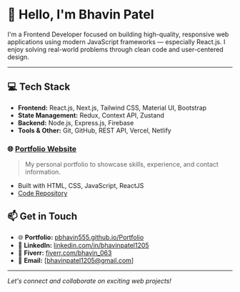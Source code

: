 # 👋 Hello, I'm Bhavin Patel

I'm a Frontend Developer focused on building high-quality, responsive web applications using modern JavaScript frameworks — especially React.js. I enjoy solving real-world problems through clean code and user-centered design.

---

## 💻 Tech Stack
- **Frontend:** React.js, Next.js, Tailwind CSS, Material UI, Bootstrap
- **State Management:** Redux, Context API, Zustand
- **Backend:** Node.js, Express.js, Firebase
- **Tools & Other:** Git, GitHub, REST API, Vercel, Netlify

  
### 🌐 [Portfolio Website](https://pbhavin555.github.io/Portfolio/)
> My personal portfolio to showcase skills, experience, and contact information.
- Built with HTML, CSS, JavaScript, ReactJS
- [Code Repository](https://github.com/pbhavin555/Portfolio)

## 📫 Get in Touch

- 🌐 **Portfolio:** [pbhavin555.github.io/Portfolio](https://pbhavin555.github.io/Portfolio/)
- 💼 **LinkedIn:** [linkedin.com/in/bhavinpatel1205](https://linkedin.com/in/bhavinpatel1205)
- 🎯 **Fiverr:** [fiverr.com/bhavin_063](https://www.fiverr.com/bhavin_063)
- 📧 **Email:** [bhavinpatel1205@gmail.com]

---

*Let's connect and collaborate on exciting web projects!*
